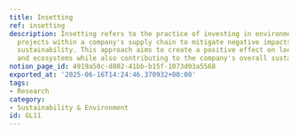 ```yaml
---
title: Insetting
ref: insetting
description: Insetting refers to the practice of investing in environmental and social
  projects within a company's supply chain to mitigate negative impacts and enhance
  sustainability. This approach aims to create a positive effect on local communities
  and ecosystems while also contributing to the company's overall sustainability goals.
notion_page_id: 4919a50c-d802-41bb-b15f-1073d03a5568
exported_at: '2025-06-16T14:24:46.370932+00:00'
tags:
- Research
category:
- Sustainability & Environment
id: GL11
---
```



